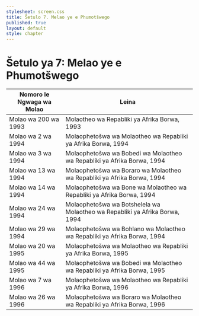 ```yaml
---
stylesheet: screen.css
title: Šetulo 7. Melao ye e Phumotšwego
published: true
layout: default
style: chapter
---
```


# Šetulo ya 7: Melao ye e Phumotšwego

| Nomoro le Ngwaga wa Molao | Leina
| --- | ---
| Molao wa 200 wa 1993 | Molaotheo wa Repabliki ya Afrika Borwa, 1993
| Molao wa 2 wa 1994 | Molaophetošwa wa Molaotheo wa Repabliki ya Afrika Borwa, 1994
| Molao wa 3 wa 1994 | Molaophetošwa wa Bobedi wa Molaotheo wa Repabliki ya Afrika Borwa, 1994
| Molao wa 13 wa 1994 | Molaophetošwa wa Boraro wa Molaotheo wa Repabliki ya Afrika Borwa, 1994
| Molao wa 14 wa 1994 | Molaophetošwa wa Bone wa Molaotheo wa Repabliki ya Afrika Borwa, 1994
| Molao wa 24 wa 1994 | Molaophetošwa wa Botshelela wa Molaotheo wa Repabliki ya Afrika Borwa, 1994
| Molao wa 29 wa 1994 | Molaophetošwa wa Bohlano wa Molaotheo wa Repabliki ya Afrika Borwa, 1994
| Molao wa 20 wa 1995 | Molaophetošwa wa Molaotheo wa Repabliki ya Afrika Borwa, 1995
| Molao wa 44 wa 1995 | Molaophetošwa wa Bobedi wa Molaotheo wa Repabliki ya Afrika Borwa, 1995
| Molao wa 7 wa 1996 | Molaophetošwa wa Molaotheo wa Repabliki ya Afrika Borwa, 1996
| Molao wa 26 wa 1996 | Molaophetošwa wa Boraro wa Molaotheo wa Repabliki ya Afrika Borwa, 1996
